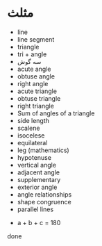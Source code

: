 ﻿<h1>مثلث</h1>

<ul>
    <li>line</li>
    <li>line segment</li>
    <li>triangle</li>
    <li>tri + angle</li>
    <li>سه گوش</li>
    <li>acute angle</li>
    <li>obtuse angle</li>
    <li>right angle</li>
    <li>acute triangle</li>
    <li>obtuse triangle</li>
    <li>right triangle</li>
    <li>Sum of angles of a triangle</li>
    <li>side length</li>
    <li>scalene</li>
    <li>isocelese</li>
    <li>equilateral</li>
    <li>leg (mathematics)</li>
    <li>hypotenuse</li>
    <li>vertical angle</li>
    <li>adjacent angle</li>
    <li>supplementary</li>
    <li>exterior angle</li>
    <li>angle relationships</li>
    <li>shape congruence</li>
    <li>parallel lines</li>
</ul>

<ul>
    <li>a + b + c = 180</li>
</ul>

<p>
    done
</p>